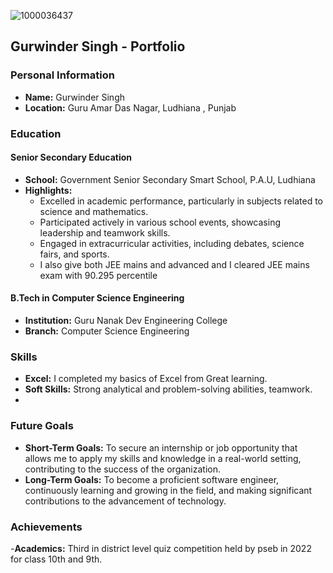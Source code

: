![1000036437](https://github.com/user-attachments/assets/b1832926-dbef-445d-a19d-704ad9c07c38)
## Gurwinder Singh - Portfolio 

### Personal Information

- **Name:** Gurwinder Singh 
- **Location:** Guru Amar Das Nagar, Ludhiana , Punjab 

### Education

#### Senior Secondary Education
- **School:** Government Senior Secondary Smart School, P.A.U, Ludhiana 
- **Highlights:**
  - Excelled in academic performance, particularly in subjects related to science and mathematics.
  - Participated actively in various school events, showcasing leadership and teamwork skills.
  - Engaged in extracurricular activities, including debates, science fairs, and sports.
  - I also give both JEE mains  and advanced  and I cleared JEE mains exam with 90.295 percentile 
#### B.Tech in Computer Science Engineering
- **Institution:** Guru Nanak Dev Engineering College 
- **Branch:** Computer Science Engineering

### Skills
- **Excel:** I completed my basics of Excel from Great learning.
- **Soft Skills:** Strong analytical and problem-solving abilities, teamwork.
- 
### Future Goals
- **Short-Term Goals:** To secure an internship or job opportunity that allows me to apply my skills and knowledge in a real-world setting, contributing to the success of the organization.
- **Long-Term Goals:** To become a proficient software engineer, continuously learning and growing in the field, and making significant contributions to the advancement of technology.
### Achievements
-**Academics:** Third in district level quiz competition held by pseb in 2022 for class 10th and 9th.

